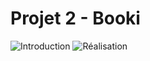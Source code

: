 # Projet 2 - Booki 
 
![Introduction](https://github.com/I-Mahfouf/P3_OpenClassrooms-Booki/assets/143210485/60553dc9-2847-4499-923b-d65180c83a43)
![Réalisation](https://github.com/I-Mahfouf/P3_OpenClassrooms-Booki/assets/143210485/ce6ca6a1-e460-485e-aad6-0cbf2a7e85d1)
